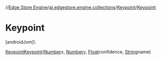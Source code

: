 //[Edge Store Engine](../../../index.md)/[ai.edgestore.engine.collections](../index.md)/[Keypoint](index.md)/[Keypoint](-keypoint.md)

# Keypoint

[androidJvm]\

[Keypoint](index.md)[Keypoint](-keypoint.md)([Number](https://developer.android.com/reference/kotlin/java/lang/Number.html)x, [Number](https://developer.android.com/reference/kotlin/java/lang/Number.html)y, [Float](https://developer.android.com/reference/kotlin/java/lang/Float.html)confidence, [String](https://developer.android.com/reference/kotlin/java/lang/String.html)name)
